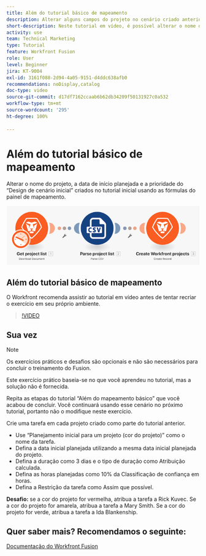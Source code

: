```yaml
---
title: Além do tutorial básico de mapeamento
description: Alterar alguns campos do projeto no cenário criado anteriormente usando as fórmulas do painel de mapeamento no  [!DNL Adobe Workfront Fusion].
short-description: Neste tutorial em vídeo, é possível alterar o nome do projeto, a data inicial planejada e a prioridade do “Design de cenário inicial” criado no primeiro tutorial usando as fórmulas do painel de mapeamento.
activity: use
team: Technical Marketing
type: Tutorial
feature: Workfront Fusion
role: User
level: Beginner
jira: KT-9004
exl-id: 3161f088-2d94-4a05-9151-d4ddc638afb0
recommendations: noDisplay,catalog
doc-type: video
source-git-commit: d17df7162ccaab6b62db34209f50131927c0a532
workflow-type: tm+mt
source-wordcount: '295'
ht-degree: 100%

---
```


# Além do tutorial básico de mapeamento

Alterar o nome do projeto, a data de início planejada e a prioridade do “Design de cenário inicial” criados no tutorial inicial usando as fórmulas do painel de mapeamento.

![Uma imagem do cenário do Fusion](assets/understand-the-basics-1.png)

## Além do tutorial básico de mapeamento

O Workfront recomenda assistir ao tutorial em vídeo antes de tentar recriar o exercício em seu próprio ambiente.

>[!VIDEO](https://video.tv.adobe.com/v/335264/?quality=12&learn=on&enablevpops)


## Sua vez

>[!NOTE]
>
>Os exercícios práticos e desafios são opcionais e não são necessários para concluir o treinamento do Fusion.

Este exercício prático baseia-se no que você aprendeu no tutorial, mas a solução não é fornecida.

Repita as etapas do tutorial “Além do mapeamento básico” que você acabou de concluir. Você continuará usando esse cenário no próximo tutorial, portanto não o modifique neste exercício.

Crie uma tarefa em cada projeto criado como parte do tutorial anterior.

* Use “Planejamento inicial para um projeto (cor do projeto)” como o nome da tarefa.
* Defina a data inicial planejada utilizando a mesma data inicial planejada do projeto.
* Defina a duração como 3 dias e o tipo de duração como Atribuição calculada.
* Defina as horas planejadas como 10% da Classificação de confiança em horas.
* Defina a Restrição da tarefa como Assim que possível.

**Desafio:** se a cor do projeto for vermelha, atribua a tarefa a Rick Kuvec. Se a cor do projeto for amarela, atribua a tarefa a Mary Smith. Se a cor do projeto for verde, atribua a tarefa a Ida Blankenship.

## Quer saber mais? Recomendamos o seguinte:

[Documentação do Workfront Fusion](https://experienceleague.adobe.com/docs/workfront/using/adobe-workfront-fusion/workfront-fusion-2.html?lang=br)
